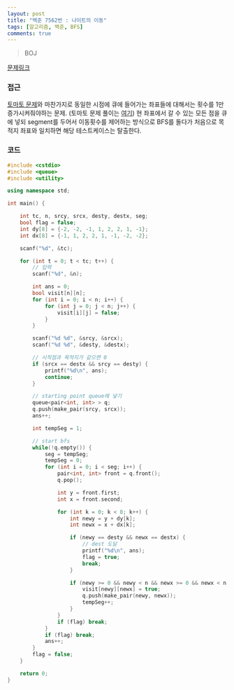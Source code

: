 ```yaml
---
layout: post
title: "백준 7562번 : 나이트의 이동"
tags: [알고리즘, 백준, BFS]
comments: true
---
```


> BOJ  

[문제링크](https://www.acmicpc.net/problem/7562)  

### 접근  
[토마토 문제](https://www.acmicpc.net/problem/7576)와 마찬가지로 동일한 시점에 큐에 들어가는 좌표들에 대해서는 횟수를 1만 증가시켜줘야하는 문제. (토마토 문제 풀이는 [여기](https://sihyungyou.github.io/baekjoon-7576/)) 현 좌표에서 갈 수 있는 모든 점을 큐에 넣되 segment를 두어서 이동횟수를 제어하는 방식으로 BFS를 돌다가 처음으로 목적지 좌표와 일치하면 해당 테스트케이스는 탈출한다.  

### 코드  
~~~c++
#include <cstdio>
#include <queue>
#include <utility>

using namespace std;

int main() {

    int tc, n, srcy, srcx, desty, destx, seg;
    bool flag = false;
    int dy[8] = {-2, -2, -1, 1, 2, 2, 1, -1};
    int dx[8] = {-1, 1, 2, 2, 1, -1, -2, -2};

    scanf("%d", &tc);

    for (int t = 0; t < tc; t++) {
        // 입력
        scanf("%d", &n);

        int ans = 0;
        bool visit[n][n];
        for (int i = 0; i < n; i++) {
            for (int j = 0; j < n; j++) {
                visit[i][j] = false;
            }
        }

        scanf("%d %d", &srcy, &srcx);
        scanf("%d %d", &desty, &destx);

        // 시작점과 목적지가 같으면 0
        if (srcx == destx && srcy == desty) {
            printf("%d\n", ans);
            continue;
        }

        // starting point queue에 넣기
        queue<pair<int, int> > q;
        q.push(make_pair(srcy, srcx));
        ans++;

        int tempSeg = 1;

        // start bfs
        while(!q.empty()) {
            seg = tempSeg;
            tempSeg = 0;
            for (int i = 0; i < seg; i++) {
                pair<int, int> front = q.front();
                q.pop();

                int y = front.first;
                int x = front.second;

                for (int k = 0; k < 8; k++) {
                    int newy = y + dy[k];
                    int newx = x + dx[k];

                    if (newy == desty && newx == destx) {
                        // dest 도달
                        printf("%d\n", ans);
                        flag = true;
                        break;
                    }

                    if (newy >= 0 && newy < n && newx >= 0 && newx < n && !visit[newy][newx]) {
                        visit[newy][newx] = true;
                        q.push(make_pair(newy, newx));
                        tempSeg++;
                    }
                }
                if (flag) break;
            }
            if (flag) break;
            ans++;
        }
        flag = false;
    }

    return 0;
}
~~~
